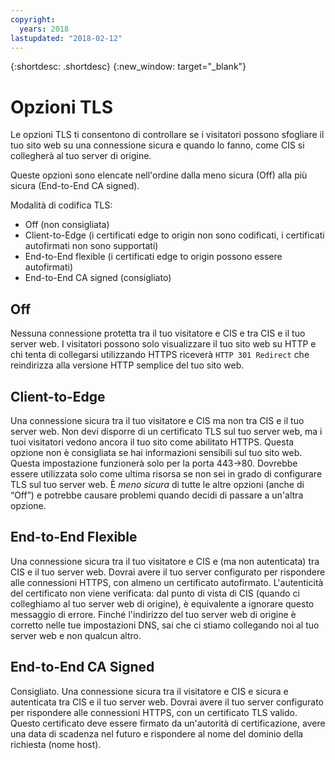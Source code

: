 ```yaml
---
copyright:
  years: 2018
lastupdated: "2018-02-12"
---
```


{:shortdesc: .shortdesc}
{:new_window: target="_blank"}

# Opzioni TLS
Le opzioni TLS ti consentono di controllare se i visitatori possono sfogliare il tuo sito web su una connessione sicura e quando lo fanno, come CIS si collegherà al tuo server di origine.

Queste opzioni sono elencate nell'ordine dalla meno sicura (Off) alla più sicura (End-to-End CA signed). 

Modalità di codifica TLS:

 * Off (non consigliata)
 * Client-to-Edge (i certificati edge to origin non sono codificati, i certificati autofirmati non sono supportati) 
 * End-to-End flexible (i certificati edge to origin possono essere autofirmati) 
 * End-to-End CA signed (consigliato)

## Off 
Nessuna connessione protetta tra il tuo visitatore e CIS e tra CIS e il tuo server web. I visitatori possono solo visualizzare il tuo sito web su HTTP e chi tenta di collegarsi utilizzando HTTPS riceverà `HTTP 301 Redirect` che reindirizza alla versione HTTP semplice del tuo sito web.

## Client-to-Edge
Una connessione sicura tra il tuo visitatore e CIS ma non tra CIS e il tuo server web. Non devi disporre di un certificato TLS sul tuo server web, ma i tuoi visitatori vedono ancora il tuo sito come abilitato HTTPS. Questa opzione non è consigliata se hai informazioni sensibili sul tuo sito web. Questa impostazione funzionerà solo per la porta 443->80. Dovrebbe essere utilizzata solo come ultima risorsa se non sei in grado di configurare TLS sul tuo server web. È _meno sicura_ di tutte le altre opzioni (anche di “Off”) e potrebbe causare problemi quando decidi di passare a un'altra opzione.

## End-to-End Flexible
Una connessione sicura tra il tuo visitatore e CIS e (ma non autenticata) tra CIS e il tuo server web. Dovrai avere il tuo server configurato per rispondere alle connessioni HTTPS, con almeno un certificato autofirmato. L'autenticità del certificato non viene verificata: dal punto di vista di CIS (quando ci colleghiamo al tuo server web di origine), è equivalente a ignorare questo messaggio di errore. Finché l'indirizzo del tuo server web di origine è corretto nelle tue impostazioni DNS, sai che ci stiamo collegando noi al tuo server web e non qualcun altro.

## End-to-End CA Signed
Consigliato. Una connessione sicura tra il visitatore e CIS e sicura e autenticata tra CIS e il tuo server web. Dovrai avere il tuo server configurato per rispondere alle connessioni HTTPS, con un certificato TLS valido. Questo certificato deve essere firmato da un'autorità di certificazione, avere una data di scadenza nel futuro e rispondere al nome del dominio della richiesta (nome host).
